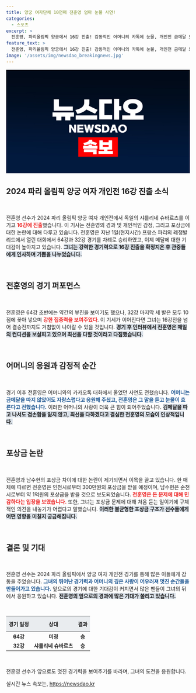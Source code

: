 ```yaml
---
title: 양궁 여자단체 10연패 전훈영 엄마 눈물 사연!
categories:
  - 스포츠
excerpt: >
  전훈영, 파리올림픽 양궁에서 16강 진출! 감동적인 어머니의 카톡에 눈물, 개인전 금메달 도전의 비장한 각오를 다졌다. 10연패로 이어진 단체전 우승의 기세를 이어갈 수 있을까?
feature_text: >
  전훈영, 파리올림픽 양궁에서 16강 진출! 감동적인 어머니의 카톡에 눈물, 개인전 금메달 도전의 비장한 각오를 다졌다. 10연패로 이어진 단체전 우승의 기세를 이어갈 수 있을까?
image: '/assets/img/newsdao_breakingnews.jpg'
---
```


<p><img src="/assets/img/newsdao_breakingnews.jpg" alt="ranknews 속보" /></p>

<h2 data-ke-size="size26">2024 파리 올림픽 양궁 여자 개인전 16강 진출 소식</h2>

<p data-ke-size="size16">&nbsp;</p>

<p>전훈영 선수가 2024 파리 올림픽 양궁 여자 개인전에서 독일의 샤를리네 슈바르츠를 이기고 <b><span style="color: #ee2323;">16강에 진출</span></b>했습니다. 이 기사는 전훈영의 경과 및 개인적인 감정, 그리고 포상금에 대한 논란에 대해 다루고 있습니다. 전훈영은 지난 1일(현지시간) 프랑스 파리의 레쟁발리드에서 열린 대회에서 64강과 32강 경기를 차례로 승리하였고, 이제 메달에 대한 기대감이 높아지고 있습니다. <b><span style="background-color: #21538527;">그녀는 강력한 경기력으로 16강 진출을 확정지은 후 관중들에게 인사하며 기쁨을 나누었습니다.</span></b></p>

<p data-ke-size="size16">&nbsp;</p>

<h2 data-ke-size="size26">전훈영의 경기 퍼포먼스</h2>

<p data-ke-size="size16">&nbsp;</p>

<p>전훈영은 64강 초반에는 약간의 부진을 보이기도 했으나, 32강 마지막 세 발은 모두 10점에 꽂아 넣으며 <b><span style="color: #ee2323;">강한 집중력을 보여주었다</span></b>. 이 기세가 이어진다면 그녀는 16강전을 넘어 결승전까지도 거침없이 나아갈 수 있을 것입니다. <b><span style="background-color: #21538527;">경기 후 인터뷰에서 전훈영은 매일의 컨디션을 보살피고 있으며 최선을 다할 것이라고 다짐했습니다.</span></b> </p>

<p data-ke-size="size16">&nbsp;</p>

<h2 data-ke-size="size26">어머니의 응원과 감정적 순간</h2>

<p data-ke-size="size16">&nbsp;</p>

<p>경기 이후 전훈영은 어머니와의 카카오톡 대화에서 울었던 사연도 전했습니다. <b><span style="color: #1a5490;">어머니는 금메달을 따지 않았어도 자랑스럽다고 응원해 주셨고, 전훈영은 그 말을 듣고 눈물이 흐른다고 전했습니다.</span></b> 이러한 어머니의 사랑이 더욱 큰 힘이 되어주었습니다. <b><span style="background-color: #21538527;">김메달을 따고 나서도 겸손함을 잃지 않고, 최선을 다하겠다고 결심한 전훈영의 모습이 인상적입니다.</span></b></p>

<p data-ke-size="size16">&nbsp;</p>

<h2 data-ke-size="size26">포상금 논란</h2>

<p data-ke-size="size16">&nbsp;</p>

<p>전훈영과 남수현의 포상금 차이에 대한 논란이 제기되면서 이목을 끌고 있습니다. 한 매체에 따르면 전훈영은 인천시로부터 300만원의 포상금을 받을 예정이며, 남수현은 순천시로부터 약 1억원의 포상금을 받을 것으로 보도되었습니다. <b><span style="color: #ee2323;">전훈영은 돈 문제에 대해 민감하다는 입장을 보였습니다.</span></b> 또한, 그녀는 포상금 문제에 대해 처음 듣는 일이기에 구체적인 의견을 내놓기가 어렵다고 말했습니다. <b><span style="background-color: #21538527;">이러한 불균형한 포상금 구조가 선수들에게 어떤 영향을 미칠지 궁금해집니다.</span></b></p>

<p data-ke-size="size16">&nbsp;</p>

<h2 data-ke-size="size26">결론 및 기대</h2>

<p data-ke-size="size16">&nbsp;</p>

<p>전훈영 선수는 2024 파리 올림픽에서 양궁 여자 개인전 경기를 통해 많은 이들에게 감동을 주었습니다. <b><span style="color: #1a5490;">그녀의 뛰어난 경기력과 어머니의 깊은 사랑이 어우러져 멋진 순간들을 만들어가고 있습니다.</span></b> 앞으로의 경기에 대한 기대감이 커지면서 많은 팬들이 그녀의 뒤에서 응원하고 있습니다. <b><span style="background-color: #21538527;">전훈영의 앞으로의 경과에 많은 기대가 쏠리고 있습니다.</span></b></p>

<p data-ke-size="size16">&nbsp;</p>

<table style="border-collapse: collapse; width: 100%;">
<thead>
<tr style="background-color: #e9ecef;">
<th style="text-align: center; height: 35px;"><b>경기 일정</b></th>
<th style="text-align: center; height: 35px;"><b>상대</b></th>
<th style="text-align: center; height: 35px;"><b>결과</b></th>
</tr>
</thead>
<tbody>
<tr>
<td style="text-align: center; height: 17px;"><b>64강</b></td>
<td style="text-align: center; height: 17px;"><b>미정</b></td>
<td style="text-align: center; height: 17px;"><b>승</b></td>
</tr>
<tr>
<td style="text-align: center; height: 17px;"><b>32강</b></td>
<td style="text-align: center; height: 17px;"><b>샤를리네 슈바르츠</b></td>
<td style="text-align: center; height: 17px;"><b>승</b></td>
</tr>
</tbody>
</table>

<p data-ke-size="size16">&nbsp;</p> 

<p>전훈영 선수가 앞으로도 멋진 경기력을 보여주기를 바라며, 그녀의 도전을 응원합니다.</p>
실시간 뉴스 속보는, <a href="https://newsdao.kr" rel="dofollow">https://newsdao.kr</a>


